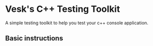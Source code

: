 # Vesk's C++ Testing Toolkit
A simple testing toolkit to help you test your c++ console application.
## Basic instructions
